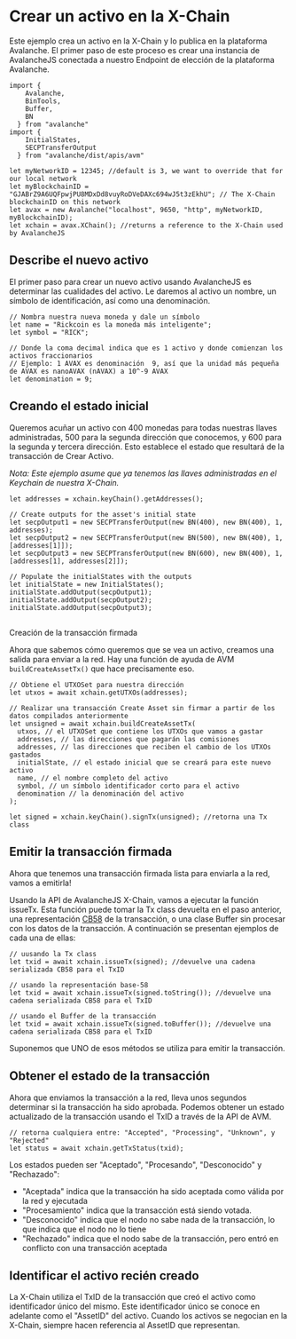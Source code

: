 # Crear un activo en la X-Chain

Este ejemplo crea un activo en la X-Chain y lo publica en la plataforma Avalanche. El primer paso de este proceso es crear una instancia de AvalancheJS conectada a nuestro 
Endpoint de elección de la plataforma Avalanche.

```text
import {
    Avalanche,
    BinTools,
    Buffer,
    BN
  } from "avalanche" 
import {
    InitialStates,
    SECPTransferOutput
  } from "avalanche/dist/apis/avm"

let myNetworkID = 12345; //default is 3, we want to override that for our local network
let myBlockchainID = "GJABrZ9A6UQFpwjPU8MDxDd8vuyRoDVeDAXc694wJ5t3zEkhU"; // The X-Chain blockchainID on this network
let avax = new Avalanche("localhost", 9650, "http", myNetworkID, myBlockchainID);
let xchain = avax.XChain(); //returns a reference to the X-Chain used by AvalancheJS
```

## Describe el nuevo activo
El primer paso para crear un nuevo activo usando AvalancheJS es determinar las cualidades del activo. Le daremos al activo un nombre, un símbolo de identificación, así como una denominación.

```text
// Nombra nuestra nueva moneda y dale un símbolo
let name = "Rickcoin es la moneda más inteligente";
let symbol = "RICK";

// Donde la coma decimal indica que es 1 activo y donde comienzan los activos fraccionarios
// Ejemplo: 1 AVAX es denominación  9, así que la unidad más pequeña de AVAX es nanoAVAX (nAVAX) a 10^-9 AVAX
let denomination = 9;
```

## Creando el estado inicial


Queremos acuñar un activo con 400 monedas para todas nuestras llaves administradas, 500 para la segunda dirección que conocemos, y 600 para la segunda y tercera dirección. Esto establece el estado que resultará de la transacción de Crear Activo.

_Nota: Este ejemplo asume que ya tenemos las llaves administradas en el Keychain de nuestra X-Chain._

```text
let addresses = xchain.keyChain().getAddresses();

// Create outputs for the asset's initial state
let secpOutput1 = new SECPTransferOutput(new BN(400), new BN(400), 1, addresses);
let secpOutput2 = new SECPTransferOutput(new BN(500), new BN(400), 1, [addresses[1]]);
let secpOutput3 = new SECPTransferOutput(new BN(600), new BN(400), 1, [addresses[1], addresses[2]]);

// Populate the initialStates with the outputs
let initialState = new InitialStates();
initialState.addOutput(secpOutput1);
initialState.addOutput(secpOutput2);
initialState.addOutput(secpOutput3);
```

## 
Creación de la transacción firmada

Ahora que sabemos cómo queremos que se vea un activo, creamos una salida para enviar a la red. Hay una función de ayuda de AVM `buildCreateAssetTx()` que hace precisamente eso.

```text
// Obtiene el UTXOSet para nuestra dirección
let utxos = await xchain.getUTXOs(addresses);

// Realizar una transacción Create Asset sin firmar a partir de los datos compilados anteriormente
let unsigned = await xchain.buildCreateAssetTx(
  utxos, // el UTXOSet que contiene los UTXOs que vamos a gastar
  addresses, // las direcciones que pagarán las comisiones
  addresses, // las direcciones que reciben el cambio de los UTXOs gastados
  initialState, // el estado inicial que se creará para este nuevo activo 
  name, // el nombre completo del activo
  symbol, // un símbolo identificador corto para el activo
  denomination // la denominación del activo 
);

let signed = xchain.keyChain().signTx(unsigned); //retorna una Tx class
```

## Emitir la transacción firmada

Ahora que tenemos una transacción firmada lista para enviarla a la red, vamos a emitirla!

Usando la API de AvalancheJS X-Chain, vamos a ejecutar la función issueTx. Esta función puede tomar la Tx class devuelta en el paso anterior, una representación [CB58](http://support.avalabs.org/en/articles/4587395-what-is-cb58) de la transacción, o una clase Buffer sin procesar con los datos de la transacción. A continuación se presentan ejemplos de cada una de ellas:

```text
// uusando la Tx class
let txid = await xchain.issueTx(signed); //devuelve una cadena serializada CB58 para el TxID
```

```text
// usando la representación base-58
let txid = await xchain.issueTx(signed.toString()); //devuelve una cadena serializada CB58 para el TxID
```

```text
// usando el Buffer de la transacción
let txid = await xchain.issueTx(signed.toBuffer()); //devuelve una cadena serializada CB58 para el TxID
```

Suponemos que UNO de esos métodos se utiliza para emitir la transacción.

## Obtener el estado de la transacción <a id="get-the-status-of-the-transaction"></a>

Ahora que enviamos la transacción a la red, lleva unos segundos determinar si la transacción ha sido aprobada. Podemos obtener un estado actualizado de la transacción usando el TxID a través de la API de AVM.

```text
// retorna cualquiera entre: "Accepted", "Processing", "Unknown", y "Rejected"
let status = await xchain.getTxStatus(txid);
```

Los estados pueden ser "Aceptado", "Procesando", "Desconocido" y "Rechazado":

* "Aceptada" indica que la transacción ha sido aceptada como válida por la red y ejecutada
* "Procesamiento" indica que la transacción está siendo votada.
* "Desconocido" indica que el nodo no sabe nada de la transacción, lo que indica que el nodo no lo tiene
* "Rechazado" indica que el nodo sabe de la transacción, pero entró en conflicto con una transacción aceptada

## Identificar el activo recién creado <a id="identifying-the-newly-created-asset"></a>

La X-Chain utiliza el TxID de la transacción que creó el activo como identificador único del mismo. Este identificador único se conoce en adelante como el "AssetID" del activo. Cuando los activos se negocian en la X-Chain, siempre hacen referencia al AssetID que representan.
<!--stackedit_data:
eyJoaXN0b3J5IjpbMjAzNzYzNTMzN119
-->